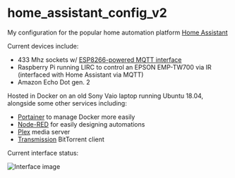 # home_assistant_config_v2

My configuration for the popular home automation platform [Home Assistant](https://www.home-assistant.io/)

Current devices include:
  - 433 Mhz sockets w/ [ESP8266-powered MQTT interface](https://github.com/adam-c-fox/esp8266_433mhz_transmitter)
  - Raspberry Pi running LIRC to control an EPSON EMP-TW700 via IR (interfaced with Home Assistant via MQTT)
  - Amazon Echo Dot gen. 2
  
Hosted in Docker on an old Sony Vaio laptop running Ubuntu 18.04, alongside some other services including:
  - [Portainer](https://portainer.io/) to manage Docker more easily
  - [Node-RED](https://nodered.org/) for easily designing automations
  - [Plex](https://www.plex.tv/) media server
  - [Transmission](https://transmissionbt.com/) BitTorrent client
  
Current interface status:

![Interface image](https://i.imgur.com/3QfKANv.png)
